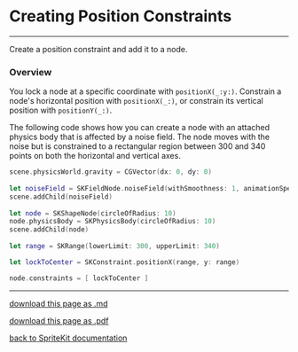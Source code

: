 # Creating Position Constraints

-------------------------

Create a position constraint and add it to a node.

### Overview

You lock a node at a specific coordinate with `positionX(_:y:)`. Constrain a node's horizontal position with `positionX(_:)`, or constrain its vertical position with `positionY(_:)`.

The following code shows how you can create a node with an attached physics body that is affected by a noise field. The node moves with the noise but is constrained to a rectangular region between 300 and 340 points on both the horizontal and vertical axes.

```swift
scene.physicsWorld.gravity = CGVector(dx: 0, dy: 0)
   
let noiseField = SKFieldNode.noiseField(withSmoothness: 1, animationSpeed: 0.1)
scene.addChild(noiseField)
     
let node = SKShapeNode(circleOfRadius: 10)
node.physicsBody = SKPhysicsBody(circleOfRadius: 10)
scene.addChild(node)
     
let range = SKRange(lowerLimit: 300, upperLimit: 340)

let lockToCenter = SKConstraint.positionX(range, y: range)

node.constraints = [ lockToCenter ]
```

--------------------------

[download this page as .md](https://raw.githubusercontent.com/retrokid/retrokid.github.io/master/tech_notes/spritekit_documentation/064-skconstraints-creating-position-constraints.md)

[download this page as .pdf](https://github.com/retrokid/retrokid.github.io/raw/master/tech_notes/spritekit_documentation/064-skconstraints-creating-position-constraints.pdf)

[back to SpriteKit documentation](./spritekit-documentation)
